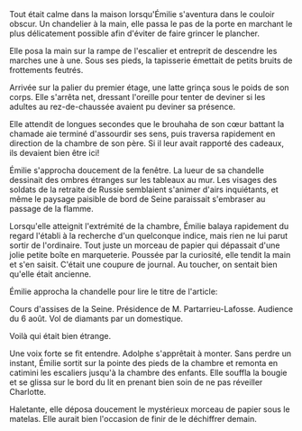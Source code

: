 <!--
C02S05: L'article
Personnages:
  - Emilie Grunberg
Résumé: Poussée par la curiosité, Emilie pénètre dans la chambre d'Adolphe
pour chercher d'éventuels présents. Elle y découvre un mystérieux article de
journal.

-->

##

Tout était calme dans la maison lorsqu'Émilie s'aventura dans le couloir
obscur. 
Un chandelier à la main, elle passa le pas de la porte en marchant le plus
délicatement possible afin d'éviter de faire grincer le plancher.

Elle posa la main sur la rampe de l'escalier et entreprit de descendre les
marches une à une. Sous ses pieds, la tapisserie émettait de petits
bruits de frottements feutrés.

Arrivée sur la palier du premier étage, une latte grinça sous le poids de son corps.
Elle s'arrêta net, dressant l'oreille pour tenter de deviner si les adultes
au rez-de-chaussée avaient pu deviner sa présence.

Elle attendit de longues secondes que le brouhaha de son cœur battant la
chamade aie terminé d'assourdir ses sens, puis traversa rapidement en direction
de la chambre de son père. Si il leur avait rapporté des cadeaux, ils devaient
bien être ici!

Émilie s'approcha doucement de la fenêtre. La lueur de sa chandelle dessinait des
ombres étranges sur les tableaux au mur. Les visages des soldats de la retraite
de Russie semblaient s'animer d'airs inquiétants, et même le paysage paisible
de bord de Seine paraissait s'embraser au passage de la flamme.

Lorsqu'elle atteignit l'extrémité de la chambre,
Émilie balaya rapidement du regard l'établi à la recherche d'un quelconque
indice, mais rien ne lui parut sortir de l'ordinaire. Tout juste un morceau de
papier qui dépassait d'une jolie petite boîte en marqueterie. Poussée par la
curiosité, elle tendit la main et s'en saisit. C'était une coupure de journal.
Au toucher, on sentait bien qu'elle était ancienne.

Émilie approcha la chandelle pour lire le titre de l'article:

Cours d'assises de la Seine.
Présidence de M. Partarrieu-Lafosse.
Audience du 6 août.
Vol de diamants par un domestique.

Voilà qui était bien étrange.

Une voix forte se fit entendre. Adolphe s'apprêtait à monter. Sans perdre un
instant, Émilie sortit sur la pointe des pieds de la chambre et remonta en
catimini les escaliers jusqu'à la chambre des enfants. Elle souffla la bougie
et se glissa sur le bord du lit en prenant bien soin de ne pas réveiller
Charlotte.

Haletante, elle déposa doucement le mystérieux morceau de papier sous le
matelas. Elle aurait bien l'occasion de finir de le déchiffrer demain.

